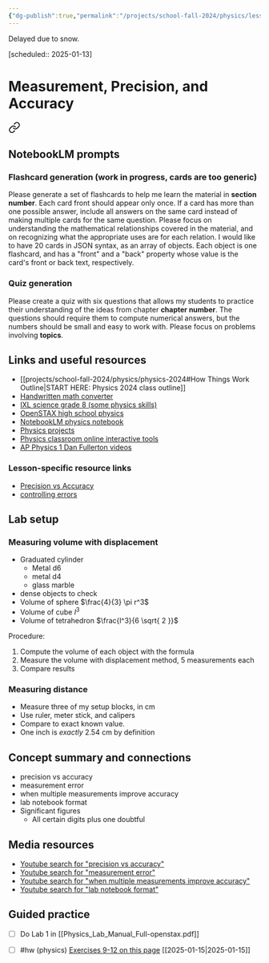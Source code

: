 ```yaml
---
{"dg-publish":true,"permalink":"/projects/school-fall-2024/physics/lessons/measurement-precision-accuracy-lab/","tags":["gardenEntry"]}
---
```


Delayed due to snow.

[scheduled:: 2025-01-13]
#  Measurement, Precision, and Accuracy


<div class="transclusion internal-embed is-loaded"><a class="markdown-embed-link" href="/projects/school-fall-2024/physics/physics-2024/#notebook-lm-prompts" aria-label="Open link"><svg xmlns="http://www.w3.org/2000/svg" width="24" height="24" viewBox="0 0 24 24" fill="none" stroke="currentColor" stroke-width="2" stroke-linecap="round" stroke-linejoin="round" class="svg-icon lucide-link"><path d="M10 13a5 5 0 0 0 7.54.54l3-3a5 5 0 0 0-7.07-7.07l-1.72 1.71"></path><path d="M14 11a5 5 0 0 0-7.54-.54l-3 3a5 5 0 0 0 7.07 7.07l1.71-1.71"></path></svg></a><div class="markdown-embed">



## NotebookLM prompts

### Flashcard generation (work in progress, cards are too generic)

Please generate a set of flashcards to help me learn the material in **section number**. Each card front should appear only once. If a card has more than one possible answer, include all answers on the same card instead of making multiple cards for the same question. Please focus on understanding the mathematical relationships covered in the material, and on recognizing what the appropriate uses are for each relation. I would like to have 20 cards in JSON syntax, as an array of objects. Each object is one flashcard, and has a "front" and a "back" property whose value is the card's front or back text, respectively.

### Quiz generation

Please create a quiz with six questions that allows my students to practice their understanding of the ideas from chapter **chapter number**. The questions should require them to compute numerical answers, but the numbers should be small and easy to work with. Please focus on problems involving **topics**.



</div></div>


## Links and useful resources 

- [[projects/school-fall-2024/physics/physics-2024#How Things Work Outline\|START HERE: Physics 2024 class outline]]
- [Handwritten math converter](https://webdemo.myscript.com/views/math/index.html#)
- [IXL science grade 8 (some physics skills)](https://www.ixl.com/science/grade-8)
- [OpenSTAX high school physics](https://openstax.org/books/physics/pages/1-introduction)
- [NotebookLM physics notebook](https://notebooklm.google.com/notebook/94fe29f5-cebb-4621-9e03-d20110b7a978)
- [Physics projects](https://www.sciencebuddies.org/science-fair-projects/science-projects/physics/high-school)
- [Physics classroom online interactive tools](https://www.physicsclassroom.com)
- [AP Physics 1 Dan Fullerton videos](https://www.youtube.com/playlist?list=PLd2HWlWc-MsysWuL9ksneEM8cl5bk3bHH)


### Lesson-specific resource links

- [Precision vs Accuracy](https://manoa.hawaii.edu/exploringourfluidearth/physical/world-ocean/map-distortion/practices-science-precision-vs-accuracy) 
- [controlling errors](https://www.webassign.net/question_assets/unccolphysmechl1/measurements/manual.html) 


## Lab setup

### Measuring volume with displacement

- Graduated cylinder
    - Metal d6
    - metal d4
    - glass marble
- dense objects to check
- Volume of sphere $\frac{4}{3} \pi r^3$
- Volume of cube $l^3$
- Volume of tetrahedron $\frac{l^3}{6 \sqrt{ 2 }}$

Procedure:
1. Compute the volume of each object with the formula
2. Measure the volume with displacement method, 5 measurements each
3. Compare results

### Measuring distance

- Measure three of my setup blocks, in cm
- Use ruler, meter stick, and calipers
- Compare to exact known value.
- One inch is *exactly* 2.54 cm by definition

## Concept summary and connections


- precision vs accuracy 
- measurement error 
- when multiple measurements improve accuracy 
- lab notebook format 
- Significant figures
    - All certain digits plus one doubtful


## Media resources

- [Youtube search for "precision vs accuracy"](https://www.youtube.com/results?search_query=precision%20vs%20accuracy) 
- [Youtube search for "measurement error"](https://www.youtube.com/results?search_query=measurement%20error) 
- [Youtube search for "when multiple measurements improve accuracy"](https://www.youtube.com/results?search_query=when%20multiple%20measurements%20improve%20accuracy) 
- [Youtube search for "lab notebook format"](https://www.youtube.com/results?search_query=lab%20notebook%20format) 

## Guided practice


- [ ] Do Lab 1 in [[Physics_Lab_Manual_Full-openstax.pdf]]

- [ ] #hw (physics) [Exercises 9-12 on this page](https://math.libretexts.org/Courses/Monroe_Community_College/MTH_212_Calculus_III/Chapter_11%3A_Vectors_and_the_Geometry_of_Space/11.3%3A_The_Dot_Product/11.3E%3A_Exercises_for_The_Dot_Product) [[2025-01-15\|2025-01-15]]